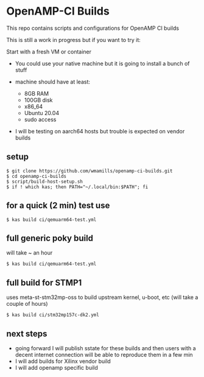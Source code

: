 # OpenAMP-CI Builds
This repo contains scripts and configurations for OpenAMP CI builds

This is still a work in progress but if you want to try it:

Start with a fresh VM or container
* You could use your native machine but it is going to install a bunch of stuff
* machine should have at least:
  + 8GB RAM
  + 100GB disk
  + x86_64
  + Ubuntu 20.04
  + sudo access

* I will be testing on aarch64 hosts but trouble is expected on vendor builds

## setup
```
$ git clone https://github.com/wmamills/openamp-ci-builds.git
$ cd openamp-ci-builds
$ script/build-host-setup.sh
$ if ! which kas; then PATH="~/.local/bin:$PATH"; fi
```

## for a quick (2 min) test use
```
$ kas build ci/qemuarm64-test.yml
```

## full generic poky build  
will take ~ an hour  
```
$ kas build ci/qemuarm64-test.yml
```

## full build for STMP1 
uses meta-st-stm32mp-oss to build upstream kernel, u-boot, etc
(will take a couple of hours)
```
$ kas build ci/stm32mp157c-dk2.yml
```

## next steps
* going forward I will publish sstate for these builds and then users with
a decent internet connection will be able to reproduce them in a few min
* I will add builds for Xilinx vendor build
* I will add openamp specific build
